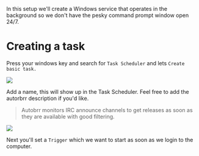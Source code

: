 In this setup we'll create a Windows service that operates in the background so we don't have the pesky command prompt window open 24/7.

# Creating a task

Press your windows key and search for `Task Scheduler` and lets `Create basic task.`

<img max-width=100px src="https://github.com/gl0ryus/autobrr.com/blob/main/static/img/a.%20create%20basic%20task.png?raw=true" >

Add a name, this will show up in the Task Scheduler. Feel free to add the autorbrr description if you'd like.

> Autobrr monitors IRC announce channels to get releases as soon as they are available with good filtering.

<img max-width=600px src="https://github.com/gl0ryus/autobrr.com/blob/main/static/img/b.%20name%20task.png?raw=true">

Next you'll set a `Trigger` which we want to start as soon as we login to the computer.
